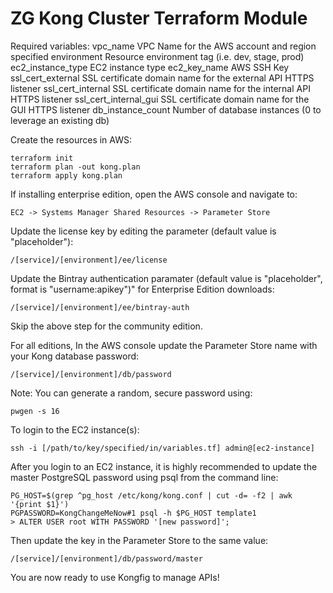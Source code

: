 # ZG Kong Cluster Terraform Module

Required variables:
    vpc_name               VPC Name for the AWS account and region specified
    environment            Resource environment tag (i.e. dev, stage, prod)
    ec2_instance_type      EC2 instance type
    ec2_key_name           AWS SSH Key
    ssl_cert_external      SSL certificate domain name for the external API HTTPS listener
    ssl_cert_internal      SSL certificate domain name for the internal API HTTPS listener
    ssl_cert_internal_gui  SSL certificate domain name for the GUI HTTPS listener
    db_instance_count      Number of database instances (0 to leverage an existing db)

Create the resources in AWS:

    terraform init
    terraform plan -out kong.plan
    terraform apply kong.plan

If installing enterprise edition, open the AWS console and navigate to:

    EC2 -> Systems Manager Shared Resources -> Parameter Store

Update the license key by editing the parameter (default value is "placeholder"):
 
    /[service]/[environment]/ee/license

Update the Bintray authentication paramater (default value is "placeholder", format is 
"username:apikey")" for Enterprise Edition downloads:

    /[service]/[environment]/ee/bintray-auth

Skip the above step for the community edition.

For all editions, In the AWS console update the Parameter Store name with your Kong database password:

    /[service]/[environment]/db/password

Note: You can generate a random, secure password using:

    pwgen -s 16

To login to the EC2 instance(s):

    ssh -i [/path/to/key/specified/in/variables.tf] admin@[ec2-instance]

After you login to an EC2 instance, it is highly recommended to update 
the master PostgreSQL password using psql from the command line:

    PG_HOST=$(grep ^pg_host /etc/kong/kong.conf | cut -d= -f2 | awk '{print $1}')
    PGPASSWORD=KongChangeMeNow#1 psql -h $PG_HOST template1
    > ALTER USER root WITH PASSWORD '[new password]';

Then update the key in the Parameter Store to the same value:

    /[service]/[environment]/db/password/master

You are now ready to use Kongfig to manage APIs!
